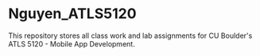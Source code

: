 # Nguyen_ATLS5120

This repository stores all class work and lab assignments for CU Boulder's ATLS 5120 - Mobile App Development.
